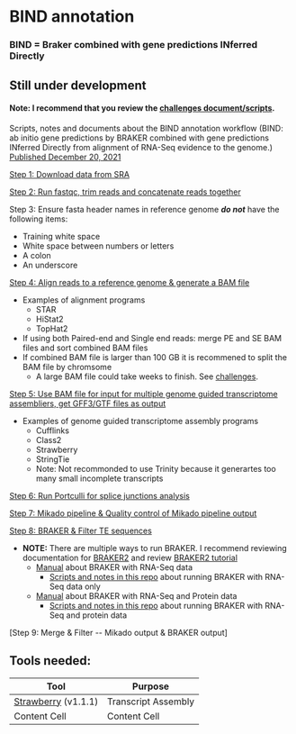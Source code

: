 # BIND annotation
### BIND = Braker combined with gene predictions INferred Directly
## Still under development

#### Note: I recommend that you review the [challenges document/scripts](https://github.com/PeanutBase/BIND_annotation/tree/main/challenges#readme).

Scripts, notes and documents about the BIND annotation workflow (BIND: ab initio gene predictions by BRAKER combined with gene predictions INferred Directly from alignment of RNA-Seq evidence to the genome.) [Published December 20, 2021](https://doi.org/10.1093/nar/gkab1238)

[Step 1: Download data from SRA](https://github.com/PeanutBase/BIND_annotation/tree/main/scripts/download_data)

[Step 2: Run fastqc, trim reads and concatenate reads together](https://github.com/PeanutBase/BIND_annotation/tree/main/scripts/trim_data)

Step 3: Ensure fasta header names in reference genome ***do not*** have the following items:
* Training white space
* White space between numbers or letters
* A colon 
* An underscore

[Step 4: Align reads to a reference genome & generate a BAM file](https://github.com/PeanutBase/BIND_annotation/tree/main/scripts/generate_bam)
* Examples of alignment programs
  * STAR
  * HiStat2
  * TopHat2
* If using both Paired-end and Single end reads: merge PE and SE BAM files and sort combined BAM files
* If combined BAM file is larger than 100 GB it is recommened to split the BAM file by chromsome 
  * A large BAM file could take weeks to finish. See [challenges](https://github.com/PeanutBase/BIND_annotation/tree/main/challenges#readme).

[Step 5: Use BAM file for input for multiple genome guided transcriptome assembliers, get GFF3/GTF files as output](https://github.com/PeanutBase/BIND_annotation/tree/main/scripts/generate_GFF)
* Examples of genome guided transcriptome assembly programs
  * Cufflinks
  * Class2
  * Strawberry
  * StringTie
  * Note: Not recommonded to use Trinity because it generartes too many small incomplete transcripts 

[Step 6: Run Portculli for splice junctions analysis](https://github.com/PeanutBase/BIND_annotation/blob/main/scripts/portcullis.sh)

[Step 7: Mikado pipeline & Quality control of Mikado pipeline output](https://github.com/PeanutBase/BIND_annotation/tree/main/scripts/mikado)

[Step 8: BRAKER & Filter TE sequences](https://github.com/PeanutBase/BIND_annotation/tree/main/scripts/braker)
* **NOTE:** There are multiple ways to run BRAKER. I recommend reviewing documentation for [BRAKER2](https://github.com/Gaius-Augustus/BRAKER#keys-to-successful-gene-prediction) and review [BRAKER2 tutorial](https://bioinformaticsworkbook.org/dataAnalysis/GenomeAnnotation/Intro_to_Braker2.html#gsc.tab=0)
  * [Manual](https://github.com/Gaius-Augustus/BRAKER#braker-with-rna-seq-data) about BRAKER with RNA-Seq data
    * [Scripts and notes in this repo](https://github.com/PeanutBase/BIND_annotation/blob/main/scripts/braker/README.md) about running BRAKER with RNA-Seq data only
  * [Manual](https://github.com/Gaius-Augustus/BRAKER#braker-with-rna-seq-and-protein-data) about BRAKER with RNA-Seq and Protein data
    * [Scripts and notes in this repo](https://github.com/PeanutBase/BIND_annotation/blob/main/scripts/braker/version2/braker-predictions.md) about running BRAKER with RNA-Seq and protein data

[Step 9: Merge & Filter -- Mikado output & BRAKER output]


## Tools needed: 

| Tool  | Purpose |
| ------------- | ------------- |
| [Strawberry](https://github.com/ruolin/strawberry) (v1.1.1) | Transcript Assembly  |
| Content Cell  | Content Cell  |


